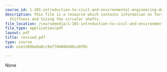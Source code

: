 ```yaml
---
course_id: 1-101-introduction-to-civil-and-environmental-engineering-design-i-fall-2006
description: This file is a resource which contains information on Torsion, Structure
  Stiffness and Sizing the circular shafts.
file_location: /coursemedia/1-101-introduction-to-civil-and-environmental-engineering-design-i-fall-2006/e1e1389be0a0cc9ef704806d40ca9f05_revised.pdf
file_type: application/pdf
layout: pdf
title: revised.pdf
type: course
uid: e1e1389be0a0cc9ef704806d40ca9f05

---
```

None